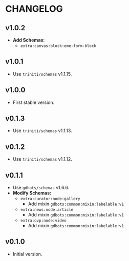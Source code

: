 # CHANGELOG


## v1.0.2
* __Add Schemas:__
  * `extra:canvas:block:eme-form-block`


## v1.0.1
* Use `triniti/schemas` v1.1.15.


## v1.0.0
* First stable version.


## v0.1.3
* Use `triniti/schemas` v1.1.13.


## v0.1.2
* Use `triniti/schemas` v1.1.12.


## v0.1.1
* Use `gdbots/schemas` v1.6.6.
* __Modify Schemas:__
  * `extra:curator:node:gallery`
    * Add mixin `gdbots:common:mixin:labelable:v1`
  * `extra:news:node:article`
    * Add mixin `gdbots:common:mixin:labelable:v1`
  * `extra:ovp:node:video`
    * Add mixin `gdbots:common:mixin:labelable:v1`


## v0.1.0
* Initial version.
